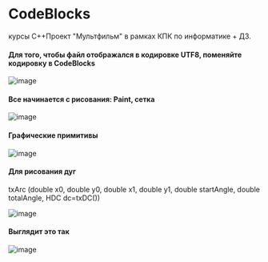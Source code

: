 # CodeBlocks
курсы C++Проект "Мультфильм" в рамках КПК по информатике + ДЗ.
#### Для того, чтобы файл отображался в кодировке UTF8, поменяйте кодировку в CodeBlocks 
![image](https://user-images.githubusercontent.com/45990809/115137466-bb424b80-a03f-11eb-972a-8c5f7dc88409.png)
#### Все начинается с рисования: Paint, сетка


![image](https://user-images.githubusercontent.com/45990809/115983139-eafdd000-a5b8-11eb-8619-503647e49c06.png)
#### Графические примитивы

![image](https://user-images.githubusercontent.com/45990809/115983272-aaeb1d00-a5b9-11eb-8e96-1a2a9d75bace.png)

#### Для рисования дуг 
txArc (double x0, double y0, double x1, double y1, double startAngle, double totalAngle, HDC dc=txDC())

![image](https://user-images.githubusercontent.com/45990809/115983822-0e2a7e80-a5bd-11eb-838f-7b148ab37fb6.png)
#### Выглядит это так
![image](https://user-images.githubusercontent.com/45990809/115983911-9741b580-a5bd-11eb-82d1-c65274c69b61.png)
